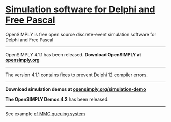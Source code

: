 # [Simulation software for Delphi and Free Pascal](https://github.com/opensimply/OpenSIMPLY/)
OpenSIMPLY is free open source discrete-event simulation software for Delphi and Free Pascal
***
OpenSIMPLY 4.1.1 has been released. **Download OpenSIMPLY at [opensimply.org](https://opensimply.org/)** 
***
The version 4.1.1 contains fixes to prevent Delphi 12 compiler errors. 
***
**Download simulation demos at [opensimply.org/simulation-demo](https://opensimply.org/simulation-demo.php)**

**The OpenSIMPLY Demos 4.2** has been released. 
***
See example [of MMC queuing system](https://github.com/opensimply/OpenSIMPLY/blob/main/MMCqueue.pas)

